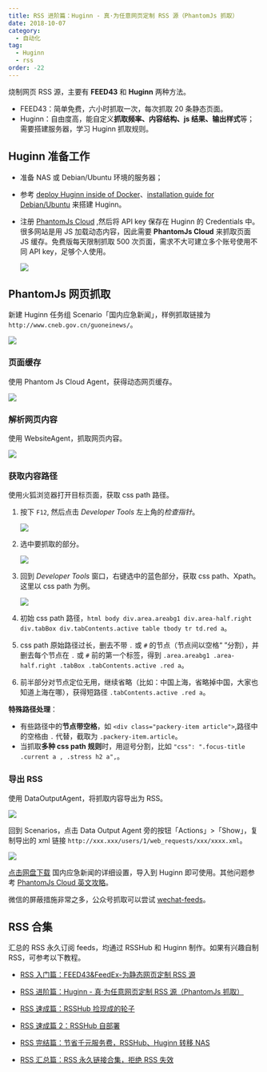 ```yaml
---
title: RSS 进阶篇：Huginn - 真·为任意网页定制 RSS 源（PhantomJs 抓取）
date: 2018-10-07
category:
  - 自动化
tag:
  - Huginn
  - rss
order: -22
---
```


烧制网页 RSS 源，主要有 **FEED43** 和 **Huginn** 两种方法。

- FEED43：简单免费，六小时抓取一次，每次抓取 20 条静态页面。
- Huginn：自由度高，能自定义**抓取频率、内容结构、js 结果、输出样式**等；需要搭建服务器，学习 Huginn 抓取规则。

## Huginn 准备工作

- 准备 NAS 或 Debian/Ubuntu 环境的服务器；
- 参考 [deploy Huginn inside of Docker](https://github.com/huginn/huginn/blob/master/doc/docker/install.md)、[installation guide for Debian/Ubuntu](https://github.com/huginn/huginn/blob/master/doc/manual/installation.md) 来搭建 Huginn。
- 注册 [PhantomJs Cloud](https://phantomjscloud.com/) ,然后将 API key 保存在 Huginn 的 Credentials 中。很多网站是用 JS 加载动态内容，因此需要 **PhantomJs Cloud** 来抓取页面 JS 缓存。免费版每天限制抓取 500 次页面，需求不大可建立多个账号使用不同 API key，足够个人使用。

  ![](http://tc.seoipo.com/20181006010447.png)

## PhantomJs 网页抓取

新建 Huginn 任务组 Scenario「国内应急新闻」，样例抓取链接为 `http://www.cneb.gov.cn/guoneinews/`。

![](http://tc.seoipo.com/20181008131549.png)

### 页面缓存

使用 Phantom Js Cloud Agent，获得动态网页缓存。

![](http://tc.seoipo.com/20181008111704.png)

### 解析网页内容

使用 WebsiteAgent，抓取网页内容。

![](http://tc.seoipo.com/20181008112658.png)

### 获取内容路径

使用火狐浏览器打开目标页面，获取 css path 路径。

1. 按下 `F12`, 然后点击 _Developer Tools_ 左上角的*检查指针*。

   ![](http://tc.seoipo.com/20181008114911.png)

2. 选中要抓取的部分。

   ![](http://tc.seoipo.com/20181008113925.png)

3. 回到 _Developer Tools_ 窗口，右键选中的蓝色部分，获取 css path、Xpath。这里以 css path 为例。

   ![](http://tc.seoipo.com/20181008114207.png)

4. 初始 css path 路径，`html body div.area.areabg1 div.area-half.right div.tabBox div.tabContents.active table tbody tr td.red a`。
5. css path 原始路径过长，删去不带 `.` 或 `#` 的节点（节点间以空格“ ”分割），并删去每个节点在 `.` 或 `#` 前的第一个标签，得到 `.area.areabg1 .area-half.right .tabBox .tabContents.active .red a`。
6. 前半部分对节点定位无用，继续省略（比如：中国上海，省略掉中国，大家也知道上海在哪），获得短路径 `.tabContents.active .red a`。

**特殊路径处理**：

- 有些路径中的**节点带空格**，如 `<div class="packery-item article">`,路径中的空格由 `.` 代替，截取为 `.packery-item.article`。
- 当抓取**多种 css path 规则**时，用逗号分割，比如 `"css": ".focus-title .current a , .stress h2 a",`。

### 导出 RSS

使用 DataOutputAgent，将抓取内容导出为 RSS。

![](http://tc.seoipo.com/20181008130943.png)

回到 Scenarios，点击 Data Output Agent 旁的按钮「Actions」>「Show」，复制导出的 xml 链接 `http://xxx.xxx/users/1/web_requests/xxx/xxxx.xml`。

![](http://tc.seoipo.com/20181008131059.png)

[点击网盘下载](https://pan.baidu.com/s/1JdsFkLN9kczR9C92tKi83A) 国内应急新闻的详细设置，导入到 Huginn 即可使用。其他问题参考 [PhantomJs Cloud 英文攻略](https://github.com/huginn/huginn/wiki/Browser-Emulation-Using-PhantomJs-Cloud)。

微信的屏蔽措施非常之多，公众号抓取可以尝试 [wechat-feeds](https://wechat.privacyhide.com/)。

## RSS 合集

汇总的 RSS 永久订阅 feeds，均通过 RSSHub 和 Huginn 制作。如果有兴趣自制 RSS，可参考以下教程。

- [RSS 入门篇：FEED43&FeedEx-为静态网页定制 RSS 源](https://newzone.top/posts/2017-04-22-rss_feed43_feedex.html)

- [RSS 进阶篇：Huginn - 真·为任意网页定制 RSS 源（PhantomJs 抓取）](https://newzone.top/posts/2018-10-07-huginn_scraping_any_website.html)

- [RSS 速成篇：RSSHub 捡现成的轮子](https://newzone.top/posts/2019-04-01-rsshub_noob.html)

- [RSS 速成篇 2：RSSHub 自部署](https://newzone.top/posts/2020-03-25-rsshub_on_vps.html)

- [RSS 完结篇：节省千元服务费，RSSHub、Huginn 转移 NAS](https://newzone.top/posts/2021-10-23-nas_with_rsshub_and_huginn.html)

- [RSS 汇总篇：RSS 永久链接合集，拒绝 RSS 失效](https://newzone.top/posts/2022-03-17-rss_persistent_link_collection.html)
